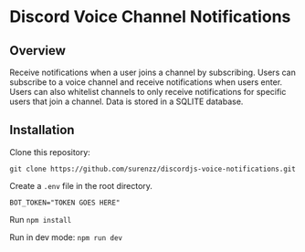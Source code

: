 # Discord Voice Channel Notifications

## Overview
Receive notifications when a user joins a channel by subscribing. Users can subscribe to a voice channel and receive notifications when users enter. Users can also whitelist channels to only receive notifications for specific users that join a channel. Data is stored in a SQLITE database. 

## Installation

Clone this repository: 
```
git clone https://github.com/surenzz/discordjs-voice-notifications.git
```
Create a `.env` file in the root directory.
```
BOT_TOKEN="TOKEN GOES HERE"
```

Run `npm install`

Run in dev mode: `npm run dev`
